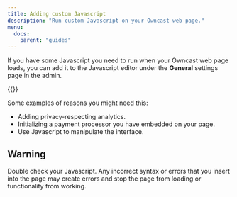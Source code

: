 ```yaml
---
title: Adding custom Javascript
description: "Run custom Javascript on your Owncast web page."
menu:
  docs:
    parent: "guides"
---
```


If you have some Javascript you need to run when your Owncast web page loads, you can add it to the Javascript editor under the **General** settings page in the admin.

{{<versionsupport feature="Adding custom Javascript" version="0.1.0">}}

Some examples of reasons you might need this:

- Adding privacy-respecting analytics.
- Initializing a payment processor you have embedded on your page.
- Use Javascript to manipulate the interface.

## Warning

Double check your Javascript. Any incorrect syntax or errors that you insert into the page may create errors and stop the page from loading or functionality from working.
